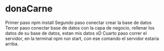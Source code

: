 # donaCarne

Primer paso npm install
Segundo paso conectar crear la base de datos
Tercer paso conectar base de datos con la capa de negocio, rellenar los datos de su base de datos, estan mis datos xD
Cuarto paso correr el servidor, en la terminal npm run start, con ese comando el servidor estaria arriba.
